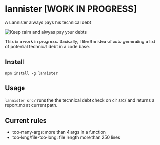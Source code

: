 # lannister [WORK IN PROGRESS]
A Lannister always pays his technical debt

![Keep calm and alwyas pay your debts](https://boomerandecho.com/wp-content/uploads/2014/04/Keep-Calm.jpg)

This is a work in progress. Basically, I like the idea of auto generating a list of potential technical debt in a code base.

## Install
`npm install -g lannister`

## Usage

`lannister src/` runs the the technical debt check on dir src/ and returns a report.md at current path.
 
## Current rules
* too-many-args: more than 4 args in a function
* too-long/file-too-long: file length more than 250 lines